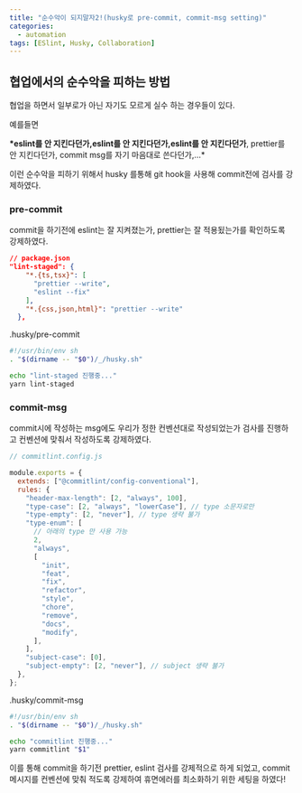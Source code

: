 ```yaml
---
title: "순수악이 되지말자2!(husky로 pre-commit, commit-msg setting)"
categories:
  - automation
tags: [ESlint, Husky, Collaboration]
---
```


## 협업에서의 순수악을 피하는 방법

협업을 하면서 일부로가 아닌 자기도 모르게 실수 하는 경우들이 있다.

예를들면

**\*eslint를 안 지킨다던가,eslint를 안 지킨다던가,eslint를 안 지킨다던가**, prettier를 안 지킨다던가, commit msg를 자기 마음대로 쓴다던가,…\*

이런 순수악을 피하기 위해서 husky 를통해 git hook을 사용해 commit전에 검사를 강제하였다.

### pre-commit

commit을 하기전에 eslint는 잘 지켜졌는가, prettier는 잘 적용됬는가를 확인하도록 강제하였다.

```json
// package.json
"lint-staged": {
    "*.{ts,tsx}": [
      "prettier --write",
      "eslint --fix"
    ],
    "*.{css,json,html}": "prettier --write"
  },
```

.husky/pre-commit

```bash
#!/usr/bin/env sh
. "$(dirname -- "$0")/_/husky.sh"

echo "lint-staged 진행중..."
yarn lint-staged
```

### commit-msg

commit시에 작성하는 msg에도 우리가 정한 컨벤션대로 작성되었는가 검사를 진행하고 컨벤션에 맞춰서 작성하도록 강제하였다.

```jsx
// commitlint.config.js

module.exports = {
  extends: ["@commitlint/config-conventional"],
  rules: {
    "header-max-length": [2, "always", 100],
    "type-case": [2, "always", "lowerCase"], // type 소문자로만
    "type-empty": [2, "never"], // type 생략 불가
    "type-enum": [
      // 아래의 type 만 사용 가능
      2,
      "always",
      [
        "init",
        "feat",
        "fix",
        "refactor",
        "style",
        "chore",
        "remove",
        "docs",
        "modify",
      ],
    ],
    "subject-case": [0],
    "subject-empty": [2, "never"], // subject 생략 불가
  },
};
```

.husky/commit-msg

```bash
#!/usr/bin/env sh
. "$(dirname -- "$0")/_/husky.sh"

echo "commitlint 진행중..."
yarn commitlint "$1"
```

이를 통해 commit을 하기전 prettier, eslint 검사를 강제적으로 하게 되었고, commit 메시지를 컨벤션에 맞춰 적도록 강제하여 휴면에러를 최소화하기 위한 세팅을 하였다!
